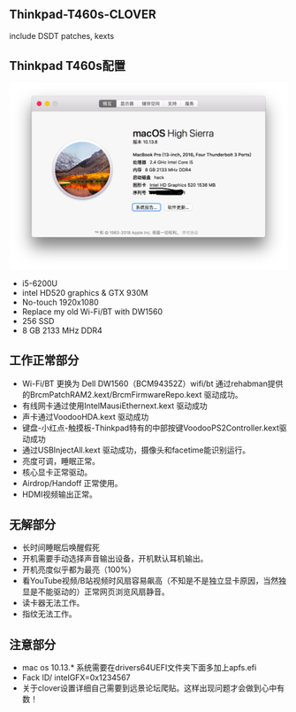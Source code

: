 ## Thinkpad-T460s-CLOVER
include DSDT patches, kexts







## Thinkpad T460s配置
![images](https://github.com/romoky/Thinkpad-t460s-CLOVER/blob/master/images/2.png)
* i5-6200U
* intel HD520 graphics & GTX 930M
* No-touch 1920x1080
* Replace my old Wi-Fi/BT with DW1560
* 256 SSD
* 8 GB 2133 MHz DDR4



## 工作正常部分
* Wi-Fi/BT 更换为 Dell DW1560（BCM94352Z）wifi/bt 通过rehabman提供的BrcmPatchRAM2.kext/BrcmFirmwareRepo.kext 驱动成功。
* 有线网卡通过使用IntelMausiEthernext.kext 驱动成功
* 声卡通过VoodooHDA.kext 驱动成功
* 键盘-小红点-触摸板-Thinkpad特有的中部按键VoodooPS2Controller.kext驱动成功
* 通过USBInjectAll.kext 驱动成功，摄像头和facetime能识别运行。
* 亮度可调，睡眠正常。
* 核心显卡正常驱动。
* Airdrop/Handoff 正常使用。
* HDMI视频输出正常。




## 无解部分
* 长时间睡眠后唤醒假死
* 开机需要手动选择声音输出设备，开机默认耳机输出。
* 开机亮度似乎都为最亮（100%）
* 看YouTube视频/B站视频时风扇容易飙高（不知是不是独立显卡原因，当然独显是不能驱动的）正常网页浏览风扇静音。
* 读卡器无法工作。
* 指纹无法工作。


## 注意部分
* mac os 10.13.* 系统需要在drivers64UEFI文件夹下面多加上apfs.efi
* Fack ID/ intelGFX=0x1234567
* 关于clover设置详细自己需要到远景论坛爬贴。这样出现问题才会做到心中有数！

